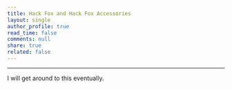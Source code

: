 ```yaml
---
title: Hack Fox and Hack Fox Accessories 
layout: single
author_profile: true
read_time: false
comments: null
share: true
related: false
---
```

_______________________________________________________________________________________________________________________________________

I will get around to this eventually. 
